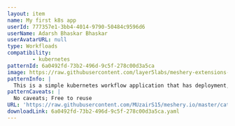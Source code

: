 ```yaml
---
layout: item
name: My first k8s app
userId: 777357e1-3bb4-4014-9790-50484c9596d6
userName: Adarsh Bhaskar Bhaskar
userAvatarURL: null
type: Workfloads
compatibility: 
        - kubernetes
patternId: 6a0492fd-73b2-496d-9c5f-278c00d3a5ca
image: https://raw.githubusercontent.com/layer5labs/meshery-extensions-packages/master/action-assets/design-assets/6a0492fd-73b2-496d-9c5f-278c00d3a5ca-light.png,https://raw.githubusercontent.com/layer5labs/meshery-extensions-packages/master/action-assets/design-assets/6a0492fd-73b2-496d-9c5f-278c00d3a5ca-dark.png
patternInfo: |
  This is a simple kubernetes workflow application that has deployment, pods and service. This is first design used for eexploring Meshery Cloud platform
patternCaveats: |
  No caveats; Free to reuse
URL: 'https://raw.githubusercontent.com/MUzairS15/meshery.io/master/catalog/6a0492fd-73b2-496d-9c5f-278c00d3a5ca.yaml'
downloadLink: 6a0492fd-73b2-496d-9c5f-278c00d3a5ca.yaml
---
```

